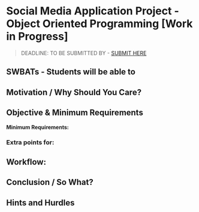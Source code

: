 # Social Media Application Project - Object Oriented Programming [Work in Progress]

> DEADLINE: TO BE SUBMITTED BY  - [SUBMIT HERE]()

## SWBATs - Students will be able to

## Motivation / Why Should You Care? 



## Objective & Minimum Requirements


**Minimum Requirements:**

 
### Extra points for:


## Workflow:



## Conclusion / So What?

## Hints and Hurdles
